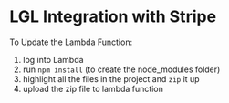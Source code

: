 # LGL Integration with Stripe

To Update the Lambda Function:
1. log into Lambda
2. run `npm install` (to create the node_modules folder)
3. highlight all the files in the project and `zip` it up
4. upload the zip file to lambda function
